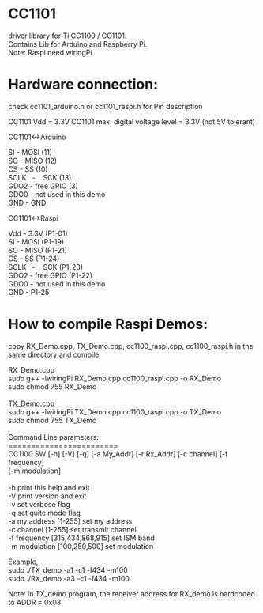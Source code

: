 CC1101
======

driver library for Ti CC1100 / CC1101.<br />
Contains Lib for Arduino and Raspberry Pi.<br />
Note: Raspi need wiringPi<br />



Hardware connection:
====================
check cc1101_arduino.h or cc1101_raspi.h for Pin description

CC1101 Vdd = 3.3V
CC1101 max. digital voltage level = 3.3V (not 5V tolerant)

CC1101<->Arduino

SI     -    MOSI (11)<br />
SO     -    MISO (12)<br />
CS     -    SS   (10)<br />
SCLK   -    SCK  (13)<br />
GDO2   -    free GPIO (3) <br />
GDO0   -    not used in this demo<br />
GND    -    GND<br />


CC1101<->Raspi

Vdd    -    3.3V (P1-01)<br />
SI     -    MOSI (P1-19)<br />
SO     -    MISO (P1-21)<br />
CS     -    SS   (P1-24)<br />
SCLK   -    SCK  (P1-23)<br />
GDO2   -    free GPIO (P1-22) <br />
GDO0   -    not used in this demo<br />
GND    -    P1-25<br />

How to compile Raspi Demos:
===========================
copy RX_Demo.cpp, TX_Demo.cpp, cc1100_raspi.cpp, cc1100_raspi.h in the same directory and compile <br />

RX_Demo.cpp<br />
sudo g++ -lwiringPi RX_Demo.cpp cc1100_raspi.cpp -o RX_Demo<br />
sudo chmod 755 RX_Demo<br />
<br />
TX_Demo.cpp<br />
sudo g++ -lwiringPi TX_Demo.cpp cc1100_raspi.cpp -o TX_Demo<br />
sudo chmod 755 TX_Demo<br />
<br />
Command Line parameters:<br />
========================<br />
CC1100 SW [-h] [-V] [-q] [-a My_Addr] [-r Rx_Addr] [-c channel] [-f frequency]<br />
          [-m modulation]<br />
<br />
  -h              			print this help and exit<br />
  -V              			print version and exit<br />
  -v              			set verbose flag<br />
  -q              			set quite mode flag<br />
  -a my address [1-255] 		set my address<br />
  -c channel 	[1-255] 		set transmit channel<br />
  -f frequency  [315,434,868,915]  	set ISM band<br />
  -m modulation [100,250,500] 		set modulation<br />
  
  Example,<br />
  sudo ./TX_demo -a1 -c1 -f434 -m100<br />
  sudo ./RX_demo -a3 -c1 -f434 -m100<br />
  
  Note: in TX_demo program, the receiver address for RX_demo is hardcoded to ADDR = 0x03.<br /> 
 
